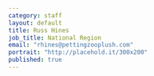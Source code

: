 ```yaml
---
category: staff
layout: default
title: Russ Hines
job_title: National Region
email: "rhines@pettingzooplush.com"
portrait: "http://placehold.it/300x200"
published: true
---
```


